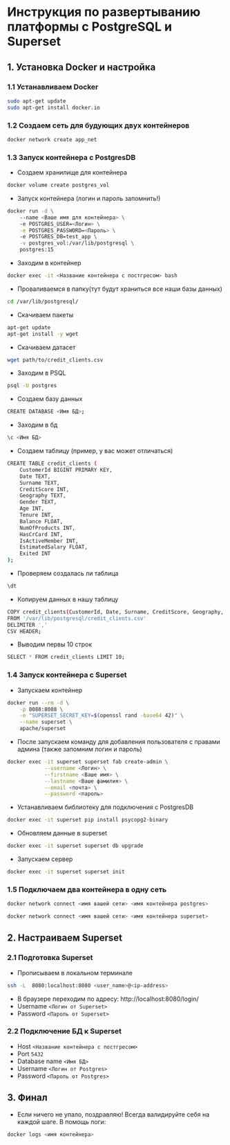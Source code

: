 # Инструкция по развертыванию платформы с PostgreSQL и Superset
## 1. Установка Docker и настройка
### 1.1 Устанавливаем Docker
```bash
sudo apt-get update
sudo apt-get install docker.io
```
### 1.2 Создаем сеть для будующих двух контейнеров
```bash
docker network create app_net
```
### 1.3 Запуск контейнера с PostgresDB
* Cоздаем хранилище для контейнера 
```bash
docker volume create postgres_vol
```
* Запуск контейнера (логин и пароль запомнить!)
```bash  
docker run -d \                
    --name <Ваше имя для контейнера> \ 
    -e POSTGRES_USER=<Логин> \
    -e POSTGRES_PASSWORD=<Пароль> \ 
    -e POSTGRES_DB=test_app \
    -v postgres_vol:/var/lib/postgresql \
    postgres:15
```
* Заходим в контейнер
```bash
docker exec -it <Название контейнера с постгресом> bash
```
* Проваливаемся в папку(тут будут храниться все наши базы данных)
```bash
cd /var/lib/postgresql/
```
* Скачиваем пакеты
```bash
apt-get update
apt-get install -y wget  
```
* Скачиваем датасет
```bash
wget path/to/credit_clients.csv
```
* Заходим в PSQL
```bash
psql -U postgres
```
* Создаем базу данных
```bash
CREATE DATABASE <Имя БД>;
```
* Заходим в бд
```bash
\c <Имя БД>
```
* Создаем таблицу (пример, у вас может отличаться)
```bash
CREATE TABLE credit_clients (
    CustomerId BIGINT PRIMARY KEY, 
    Date TEXT,                
    Surname TEXT,                 
    CreditScore INT,             
    Geography TEXT,             
    Gender TEXT,               
    Age INT,                     
    Tenure INT,                 
    Balance FLOAT,              
    NumOfProducts INT,        
    HasCrCard INT,                 
    IsActiveMember INT,           
    EstimatedSalary FLOAT,        
    Exited INT                     
);
```
* Проверяем создалась ли таблица
```bash
\dt
```
* Копируем данных в нашу таблицу
```bash
COPY credit_clients(CustomerId, Date, Surname, CreditScore, Geography, Gender, Age, Tenure, Balance, NumOfProducts, HasCrCard, IsActiveMember, EstimatedSalary, Exited)
FROM '/var/lib/postgresql/credit_clients.csv'
DELIMITER ','
CSV HEADER;
```
* Выводим первы 10 строк
```bash
SELECT * FROM credit_clients LIMIT 10;
```
### 1.4 Запуск контейнера с Superset
* Запускаем контейнер 
```bash
docker run --rm -d \
    -p 8088:8088 \
    -e "SUPERSET_SECRET_KEY=$(openssl rand -base64 42)" \
    --name superset \
    apache/superset
```
* После запускаем команду для добавления пользователя с правами админа (также запомним логин и пароль)
```bash
docker exec -it superset superset fab create-admin \
            --username <Логин> \
            --firstname <Ваше имя> \
            --lastname <Ваше фамилия> \
            --email <почта> \
            --password <пароль>
```
* Устанавливаем библиотеку для подключения с PostgresDB
```bash
docker exec -it superset pip install psycopg2-binary
```
* Обновляем данные в superset
```bash
docker exec -it superset superset db upgrade
```
* Запускаем сервер
```bash
docker exec -it superset superset init
```
### 1.5 Подключаем два контейнера в одну сеть
```bash
docker network connect <имя вашей сети> <имя контейнера postgres>
```
```bash
docker network connect <имя вашей сети> <имя контейнера superset>
```
## 2. Настраиваем Superset
### 2.1 Подготовка Superset
* Прописываем в локальном терминале
```bash
ssh -L  8080:localhost:8080 <user_name>@<ip-address>
```
* В браузере переходим по адресу: http://localhost:8080/login/
* Username
`<Логин от Superset>`
* Password
`<Пароль от Superset>`
### 2.2 Подключение БД к Superset
* Host
`<Название контейнера с постгресом>`
* Port
`5432`
* Database name
`<Имя БД>`
* Username
`<Логин от Postgres>`
* Password
`<Пароль от Postgres>`
## 3. Финал
* Если ничего не упало, поздравляю! Всегда валидируйте себя на каждой шаге. В помощь логи:
```bash
docker logs <имя контейнера>
```
